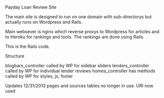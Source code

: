Payday Loan Review Site

The main site is designed to run on one domain with sub-directorys but actually runs on Wordpress and Rails.

Main websever is nginx which reverse proxys to Wordpress for articles and to Heroku for rankings and tools. The rankings are done using Rails.

This is the Rails code.

Structure

blogbars_controller		called by WP for sidebar sliders
lenders_controller		called by WP for individual lender reviews
homes_controller			has methods called by WP for styles, js, footer

 
Updates
12/31/2013	pages and sources tables no longer in use. URI now used
